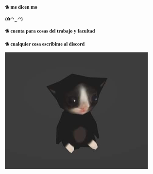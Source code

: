 <h3 style="font-family:verdana;"> ❀ me dicen mo <h4>(✿◠‿◠)</h4> </h3>
<h3 style="font-family:verdana;"> ❀ cuenta para cosas del trabajo y facultad </h3>
<h3 style="font-family:verdana;"> ❀ cualquier cosa escribime al discord </h3>
<img src="michi.jpg" alt="">
